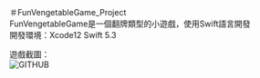 ＃FunVengetableGame_Project  
FunVengetableGame是一個翻牌類型的小遊戲，使用Swift語言開發  
開發環境：Xcode12  Swift 5.3   

遊戲截圖：  
![GITHUB]()
